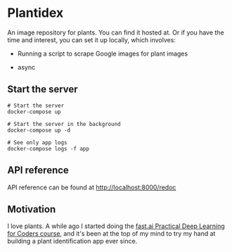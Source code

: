# Plantidex

An image repository for plants.
You can find it hosted at.
Or if you have the time and interest, you can set it up locally, which involves:
 - Running a script to scrape Google images for plant images
 
 - async

## Start the server
```
# Start the server
docker-compose up

# Start the server in the background
docker-compose up -d

# See only app logs
docker-compose logs -f app
```

## API reference
API reference can be found at [http://localhost:8000/redoc](http://localhost:8000/redoc)

## Motivation
I love plants. A while ago I started doing the [fast.ai Practical Deep Learning for Coders course](https://course.fast.ai/), and it's been at the top of my mind to try my hand at building a plant identification app ever since.
